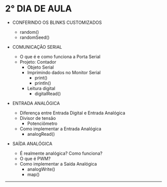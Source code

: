 # 2° DIA DE AULA

- CONFERINDO OS BLINKS CUSTOMIZADOS
   - random()
   - randomSeed()

- COMUNICAÇÃO SERIAL 
   - O que é e como funciona a Porta Serial
   - Projeto: Contador
      - Objeto Serial
      - Imprimindo dados no Monitor Serial
        - print()
        - println()
      - Leitura digital
        - digitalRead()

- ENTRADA ANALÓGICA
   - Diferença entre Entrada Digital e Entrada Analógica
   - Divisor de tensão
      - Potenciômetro 
   - Como implementar a Entrada Analógica
      - analogRead()

- SAÍDA ANALÓGICA 
   - É realmente analógica? Como funciona?
   - O que é PWM?
   - Como implementar a Saída Analógica
      - analogWrite()
      - map()

---
